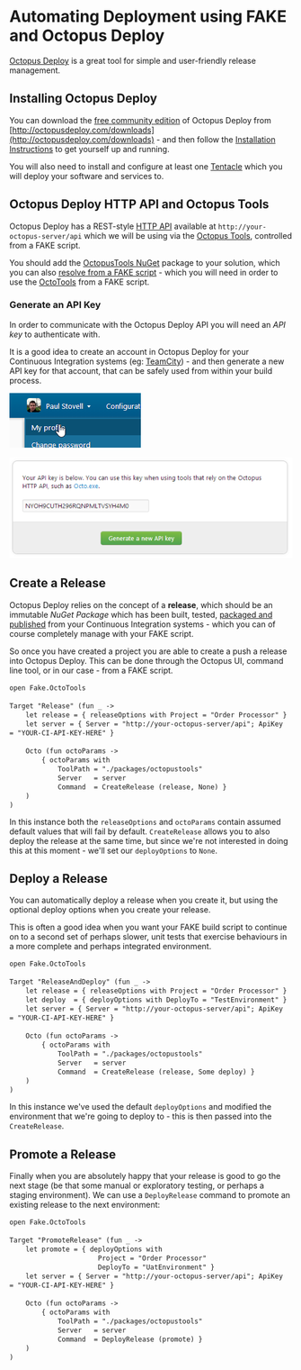 # Automating Deployment using FAKE and Octopus Deploy

[Octopus Deploy](http://octopusdeploy.com/) is a great tool for simple and user-friendly release management.

## Installing Octopus Deploy

You can download the [free community edition](http://octopusdeploy.com/purchase) of Octopus Deploy from [http://octopusdeploy.com/downloads](http://octopusdeploy.com/downloads) - and then follow the [Installation Instructions](http://octopusdeploy.com/documentation/install/octopus) to get yourself up and running.

You will also need to install and configure at least one [Tentacle](http://octopusdeploy.com/documentation/install/tentacle) which you will deploy your software and services to.

## Octopus Deploy HTTP API and Octopus Tools

Octopus Deploy has a REST-style [HTTP API](http://octopusdeploy.com/documentation/api) available at `http://your-octopus-server/api` which we will be using via the [Octopus Tools](https://github.com/OctopusDeploy/Octopus-Tools), controlled from a FAKE script.

You should add the [OctopusTools NuGet](http://www.nuget.org/packages/OctopusTools/) package to your solution, which you can also [resolve from a FAKE script](nuget.html) - which you will need in order to use the [OctoTools](apidocs/fake-octotools.html) from a FAKE script.

### Generate an API Key

In order to communicate with the Octopus Deploy API you will need an *API key* to authenticate with.

It is a good idea to create an account in Octopus Deploy for your Continuous Integration systems (eg: [TeamCity](docs/teamcity.html)) - and then generate a new API key for that account, that can be safely used from within your build process.

![My Profile](pics/octopusdeploy/myprofile.png "My Profile")

![Generate API Key](pics/octopusdeploy/apikey.png "Generate API Key")

## Create a Release

Octopus Deploy relies on the concept of a **release**, which should be an immutable *NuGet Package* which has been built, tested, [packaged and published](apidocs/fake-nugethelper.html) from your Continuous Integration systems - which you can of course completely manage with your FAKE script.

So once you have created a project you are able to create a push a release into Octopus Deploy. This can be done through the Octopus UI, command line tool, or in our case - from a FAKE script.

    open Fake.OctoTools

	Target "Release" (fun _ ->
		let release = { releaseOptions with Project = "Order Processor" }
		let server = { Server = "http://your-octopus-server/api"; ApiKey   = "YOUR-CI-API-KEY-HERE" }

		Octo (fun octoParams ->
			{ octoParams with
				ToolPath = "./packages/octopustools"
				Server   = server
				Command  = CreateRelease (release, None) }
		)
	)

In this instance both the `releaseOptions` and `octoParams` contain assumed default values that will fail by default. `CreateRelease` allows you to also deploy the release at the same time, but since we're not interested in doing this at this moment - we'll set our `deployOptions` to `None`.

## Deploy a Release

You can automatically deploy a release when you create it, but using the optional deploy options when you create your release.

This is often a good idea when you want your FAKE build script to continue on to a second set of perhaps slower, unit tests that exercise behaviours in a more complete and perhaps integrated environment. 

    open Fake.OctoTools

	Target "ReleaseAndDeploy" (fun _ ->
		let release = { releaseOptions with Project = "Order Processor" }
		let deploy  = { deployOptions with DeployTo = "TestEnvironment" }
		let server = { Server = "http://your-octopus-server/api"; ApiKey   = "YOUR-CI-API-KEY-HERE" }

		Octo (fun octoParams ->
			{ octoParams with
				ToolPath = "./packages/octopustools"
				Server   = server
				Command  = CreateRelease (release, Some deploy) }
		)
	)

In this instance we've used the default `deployOptions` and modified the environment that we're going to deploy to - this is then passed into the `CreateRelease`.

## Promote a Release

Finally when you are absolutely happy that your release is good to go the next stage (be that some manual or exploratory testing, or perhaps a staging environment). We can use a `DeployRelease` command to promote an existing release to the next environment:

	open Fake.OctoTools

	Target "PromoteRelease" (fun _ ->
		let promote = { deployOptions with 
                          Project = "Order Processor"
                          DeployTo = "UatEnvironment" }
		let server = { Server = "http://your-octopus-server/api"; ApiKey   = "YOUR-CI-API-KEY-HERE" }

		Octo (fun octoParams ->
			{ octoParams with
				ToolPath = "./packages/octopustools"
				Server   = server
				Command  = DeployRelease (promote) }
		)
	)
